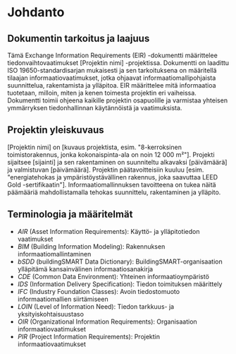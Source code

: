# Johdanto

## Dokumentin tarkoitus ja laajuus

Tämä Exchange Information Requirements (EIR) -dokumentti määrittelee tiedonvaihtovaatimukset [Projektin nimi] -projektissa. Dokumentti on laadittu ISO 19650-standardisarjan mukaisesti ja sen tarkoituksena on määritellä tilaajan informaatiovaatimukset, jotka ohjaavat informaatiomallipohjaista suunnittelua, rakentamista ja ylläpitoa. EIR määrittelee mitä informaatioa tuotetaan, milloin, miten ja kenen toimesta projektin eri vaiheissa.
Dokumentti toimii ohjeena kaikille projektin osapuolille ja varmistaa yhteisen ymmärryksen tiedonhallinnan käytännöistä ja vaatimuksista.

## Projektin yleiskuvaus

[Projektin nimi] on [kuvaus projektista, esim. "8-kerroksinen toimistorakennus, jonka kokonaispinta-ala on noin 12 000 m²"]. Projekti sijaitsee [sijainti] ja sen rakentaminen on suunniteltu alkavaksi [päivämäärä] ja valmistuvan [päivämäärä].
Projektin päätavoitteisiin kuuluu [esim. "energiatehokas ja ympäristöystävällinen rakennus, joka saavuttaa LEED Gold -sertifikaatin"]. Informaatiomallinnuksen tavoitteena on tukea näitä päämääriä mahdollistamalla tehokas suunnittelu, rakentaminen ja ylläpito.

## Terminologia ja määritelmät 

- *AIR* (Asset Information Requirements): Käyttö- ja ylläpitotiedon vaatimukset
- *BIM* (Building Information Modeling): Rakennuksen informaatiomallintaminen
- *bSDD* (buildingSMART Data Dictionary): BuildingSMART-organisaation ylläpitämä kansainvälinen informaatiosanakirja
- *CDE* (Common Data Environment): Yhteinen informaatioympäristö
- *IDS* (Information Delivery Specification): Tiedon toimituksen määrittely
- *IFC* (Industry Foundation Classes): Avoin tiedostomuoto informaatiomallien siirtämiseen
- *LOIN* (Level of Information Need): Tiedon tarkkuus- ja yksityiskohtaisuustaso
- *OIR* (Organizational Information Requirements): Organisaation informaatiovaatimukset
- *PIR* (Project Information Requirements): Projektin informaatiovaatimukset

